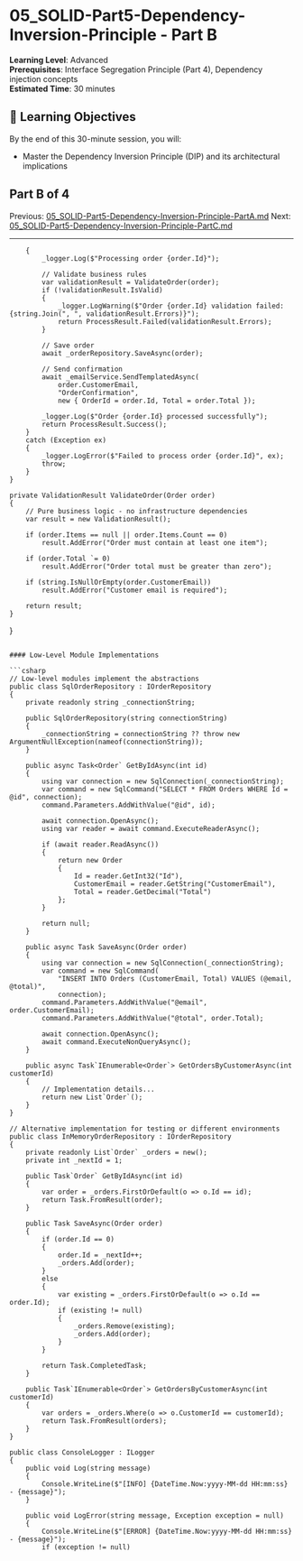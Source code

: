# 05_SOLID-Part5-Dependency-Inversion-Principle - Part B

**Learning Level**: Advanced  
**Prerequisites**: Interface Segregation Principle (Part 4), Dependency injection concepts  
**Estimated Time**: 30 minutes  

## 🎯 Learning Objectives

By the end of this 30-minute session, you will:

- Master the Dependency Inversion Principle (DIP) and its architectural implications

## Part B of 4

Previous: [05_SOLID-Part5-Dependency-Inversion-Principle-PartA.md](05_SOLID-Part5-Dependency-Inversion-Principle-PartA.md)
Next: [05_SOLID-Part5-Dependency-Inversion-Principle-PartC.md](05_SOLID-Part5-Dependency-Inversion-Principle-PartC.md)

---

        {
            _logger.Log($"Processing order {order.Id}");
            
            // Validate business rules
            var validationResult = ValidateOrder(order);
            if (!validationResult.IsValid)
            {
                _logger.LogWarning($"Order {order.Id} validation failed: {string.Join(", ", validationResult.Errors)}");
                return ProcessResult.Failed(validationResult.Errors);
            }
            
            // Save order
            await _orderRepository.SaveAsync(order);
            
            // Send confirmation
            await _emailService.SendTemplatedAsync(
                order.CustomerEmail, 
                "OrderConfirmation", 
                new { OrderId = order.Id, Total = order.Total });
            
            _logger.Log($"Order {order.Id} processed successfully");
            return ProcessResult.Success();
        }
        catch (Exception ex)
        {
            _logger.LogError($"Failed to process order {order.Id}", ex);
            throw;
        }
    }
    
    private ValidationResult ValidateOrder(Order order)
    {
        // Pure business logic - no infrastructure dependencies
        var result = new ValidationResult();
        
        if (order.Items == null || order.Items.Count == 0)
            result.AddError("Order must contain at least one item");
            
        if (order.Total `= 0)
            result.AddError("Order total must be greater than zero");
            
        if (string.IsNullOrEmpty(order.CustomerEmail))
            result.AddError("Customer email is required");
            
        return result;
    }
}

```text

#### Low-Level Module Implementations

```csharp
// Low-level modules implement the abstractions
public class SqlOrderRepository : IOrderRepository
{
    private readonly string _connectionString;
    
    public SqlOrderRepository(string connectionString)
    {
        _connectionString = connectionString ?? throw new ArgumentNullException(nameof(connectionString));
    }
    
    public async Task<Order` GetByIdAsync(int id)
    {
        using var connection = new SqlConnection(_connectionString);
        var command = new SqlCommand("SELECT * FROM Orders WHERE Id = @id", connection);
        command.Parameters.AddWithValue("@id", id);
        
        await connection.OpenAsync();
        using var reader = await command.ExecuteReaderAsync();
        
        if (await reader.ReadAsync())
        {
            return new Order
            {
                Id = reader.GetInt32("Id"),
                CustomerEmail = reader.GetString("CustomerEmail"),
                Total = reader.GetDecimal("Total")
            };
        }
        
        return null;
    }
    
    public async Task SaveAsync(Order order)
    {
        using var connection = new SqlConnection(_connectionString);
        var command = new SqlCommand(
            "INSERT INTO Orders (CustomerEmail, Total) VALUES (@email, @total)", 
            connection);
        command.Parameters.AddWithValue("@email", order.CustomerEmail);
        command.Parameters.AddWithValue("@total", order.Total);
        
        await connection.OpenAsync();
        await command.ExecuteNonQueryAsync();
    }
    
    public async Task`IEnumerable<Order`> GetOrdersByCustomerAsync(int customerId)
    {
        // Implementation details...
        return new List`Order`();
    }
}

// Alternative implementation for testing or different environments
public class InMemoryOrderRepository : IOrderRepository
{
    private readonly List`Order` _orders = new();
    private int _nextId = 1;
    
    public Task`Order` GetByIdAsync(int id)
    {
        var order = _orders.FirstOrDefault(o => o.Id == id);
        return Task.FromResult(order);
    }
    
    public Task SaveAsync(Order order)
    {
        if (order.Id == 0)
        {
            order.Id = _nextId++;
            _orders.Add(order);
        }
        else
        {
            var existing = _orders.FirstOrDefault(o => o.Id == order.Id);
            if (existing != null)
            {
                _orders.Remove(existing);
                _orders.Add(order);
            }
        }
        
        return Task.CompletedTask;
    }
    
    public Task`IEnumerable<Order`> GetOrdersByCustomerAsync(int customerId)
    {
        var orders = _orders.Where(o => o.CustomerId == customerId);
        return Task.FromResult(orders);
    }
}

public class ConsoleLogger : ILogger
{
    public void Log(string message)
    {
        Console.WriteLine($"[INFO] {DateTime.Now:yyyy-MM-dd HH:mm:ss} - {message}");
    }
    
    public void LogError(string message, Exception exception = null)
    {
        Console.WriteLine($"[ERROR] {DateTime.Now:yyyy-MM-dd HH:mm:ss} - {message}");
        if (exception != null)

